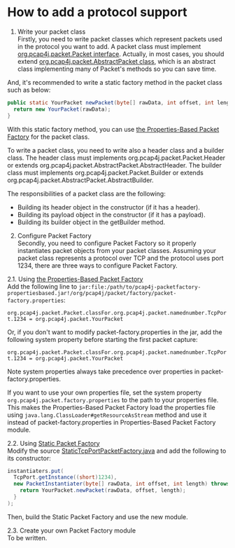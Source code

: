 How to add a protocol support
=============================

1. Write your packet class<br>
  Firstly, you need to write packet classes which represent packets used in the protocol you want to add.
  A packet class must implement [org.pcap4j.packet.Packet interface](https://github.com/kaitoy/pcap4j/blob/v1/pcap4j-core/src/main/java/org/pcap4j/packet/Packet.java).
  Actually, in most cases, you should extend [org.pcap4j.packet.AbstractPacket class](https://github.com/kaitoy/pcap4j/blob/v1/pcap4j-core/src/main/java/org/pcap4j/packet/AbstractPacket.java),
  which is an abstract class implementing many of Packet's methods so you can save time.

  And, it's recommended to write a static factory method in the packet class such as below:

  ```java
  public static YourPacket newPacket(byte[] rawData, int offset, int length) {
    return new YourPacket(rawData);
  }
  ```

  With this static factory method, you can use [the Properties-Based Packet Factory](https://github.com/kaitoy/pcap4j/blob/v1/www/PacketFactory.md#properties-based-packet-factory) for the packet class.

  To write a packet class, you need to write also a header class and a builder class.
  The header class must implements org.pcap4j.packet.Packet.Header or extends org.pcap4j.packet.AbstractPacket.AbstractHeader.
  The builder class must implements org.pcap4j.packet.Packet.Builder or extends org.pcap4j.packet.AbstractPacket.AbstractBuilder.

  The responsibilities of a packet class are the following:
  * Building its header object in the constructor (if it has a header).
  * Building its payload object in the constructor (if it has a payload).
  * Building its builder object in the getBuilder method.

2. Configure Packet Factory<br>
  Secondly, you need to configure Packet Factory so it properly instantiates packet objects from your packet classes.
  Assuming your packet class represents a protocol over TCP and the protocol uses port 1234,
  there are three ways to configure Packet Factory.

  2.1. Using [the Properties-Based Packet Factory](https://github.com/kaitoy/pcap4j/blob/v1/www/PacketFactory.md#properties-based-packet-factory)<br>
  Add the following line to `jar:file:/path/to/pcap4j-packetfactory-propertiesbased.jar!/org/pcap4j/packet/factory/packet-factory.properties`:

  ```org.pcap4j.packet.Packet.classFor.org.pcap4j.packet.namednumber.TcpPort.1234 = org.pcap4j.packet.YourPacket```

  Or, if you don't want to modify packet-factory.properties in the jar, add the following system property before starting the first packet capture:

  ```org.pcap4j.packet.Packet.classFor.org.pcap4j.packet.namednumber.TcpPort.1234 = org.pcap4j.packet.YourPacket```

  Note system properties always take precedence over properties in packet-factory.properties.

  If you want to use your own properties file, set the system property `org.pcap4j.packet.factory.properties` to the path to your properties file.
  This makes the Properties-Based Packet Factory load the properties file using `java.lang.ClassLoader#getResourceAsStream` method and
  use it instead of packet-factory.properties in Properties-Based Packet Factory module.

  2.2. Using [Static Packet Factory](https://github.com/kaitoy/pcap4j/blob/v1/www/PacketFactory.md#static-packet-factory)<br>
  Modify the source [StaticTcpPortPacketFactory.java](https://github.com/kaitoy/pcap4j/blob/v1/pcap4j-packetfactory-static/src/main/java/org/pcap4j/packet/factory/statik/StaticTcpPortPacketFactory.java)
  and add the following to its constructor:

  ```java
  instantiaters.put(
    TcpPort.getInstance((short)1234),
    new PacketInstantiater(byte[] rawData, int offset, int length) throws IllegalRawDataException {
      return YourPacket.newPacket(rawData, offset, length);
    }
  );
  ```

  Then, build the Static Packet Factory and use the new module.

  2.3. Create your own Packet Factory module<br>
  To be written.
